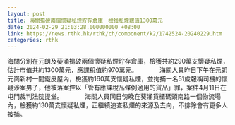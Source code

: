 ```yaml
---
layout: post
title: 海關搗破兩個懷疑私煙貯存倉庫　檢獲私煙總值1300萬元
date: 2024-02-29 21:03:28.000000000 +08:00
link: https://news.rthk.hk/rthk/ch/component/k2/1742524-20240229.htm
categories: rthk
---
```


海關分別在元朗及葵涌搗破兩個懷疑私煙貯存倉庫，檢獲共約290萬支懷疑私煙，估計市值共約1300萬元，應課稅值約970萬元。
　　　
海關人員昨日下午在元朗元崗新村一間鐵皮屋內，檢獲約160萬支懷疑私煙，並拘捕一名51歲報稱司機的懷疑涉案男子，他被落案控以「管有應課稅品條例適用的貨品」罪，案件4月11日在屯門裁判法院提堂。
　　　
海關人員同日傍晚在葵涌貨櫃碼頭南路一個物流場內，檢獲約130萬支懷疑私煙，正繼續追查私煙的來源及去向，不排除會有更多人被捕。
